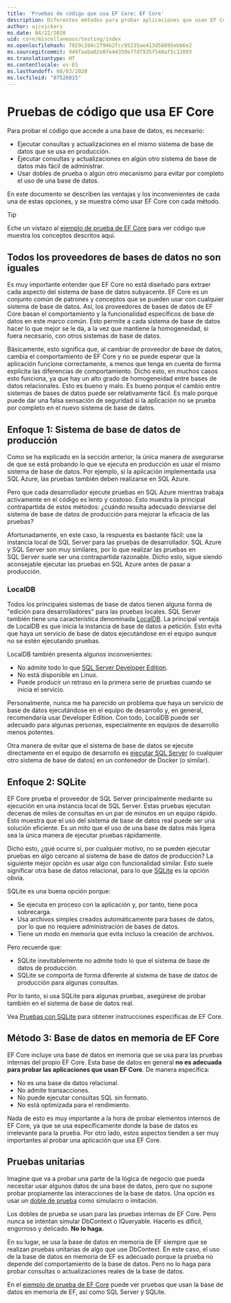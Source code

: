 ```yaml
---
title: 'Pruebas de código que usa EF Core: EF Core'
description: Diferentes métodos para probar aplicaciones que usan EF Core
author: ajcvickers
ms.date: 04/22/2020
uid: core/miscellaneous/testing/index
ms.openlocfilehash: 7929c284c2794b2fcc95235ae413d56895ebb6e2
ms.sourcegitcommit: 949faaba02e07e44359e77d7935f540af5c32093
ms.translationtype: HT
ms.contentlocale: es-ES
ms.lasthandoff: 08/03/2020
ms.locfileid: "87526815"
---
```

# <a name="testing-code-that-uses-ef-core"></a>Pruebas de código que usa EF Core

Para probar el código que accede a una base de datos, es necesario:
* Ejecutar consultas y actualizaciones en el mismo sistema de base de datos que se usa en producción.
* Ejecutar consultas y actualizaciones en algún otro sistema de base de datos más fácil de administrar.
* Usar dobles de prueba o algún otro mecanismo para evitar por completo el uso de una base de datos.

En este documento se describen las ventajas y los inconvenientes de cada una de estas opciones, y se muestra cómo usar EF Core con cada método.  

> [!TIP]
> Eche un vistazo al [ejemplo de prueba de EF Core](xref:core/miscellaneous/testing/testing-sample) para ver código que muestra los conceptos descritos aquí. 

## <a name="all-database-providers-are-not-equal"></a>Todos los proveedores de bases de datos no son iguales

Es muy importante entender que EF Core no está diseñado para extraer cada aspecto del sistema de base de datos subyacente.
EF Core es un conjunto común de patrones y conceptos que se pueden usar con cualquier sistema de base de datos.
Así, los proveedores de bases de datos de EF Core basan el comportamiento y la funcionalidad específicos de base de datos en este marco común.
Esto permite a cada sistema de base de datos hacer lo que mejor se le da, a la vez que mantiene la homogeneidad, si fuera necesario, con otros sistemas de base de datos. 

Básicamente, esto significa que, al cambiar de proveedor de base de datos, cambia el comportamiento de EF Core y no se puede esperar que la aplicación funcione correctamente, a menos que tenga en cuenta de forma explícita las diferencias de comportamiento.
Dicho esto, en muchos casos esto funciona, ya que hay un alto grado de homogeneidad entre bases de datos relacionales.
Esto es bueno y malo.
Es bueno porque el cambio entre sistemas de bases de datos puede ser relativamente fácil.
Es malo porque puede dar una falsa sensación de seguridad si la aplicación no se prueba por completo en el nuevo sistema de base de datos.  

## <a name="approach-1-production-database-system"></a>Enfoque 1: Sistema de base de datos de producción

Como se ha explicado en la sección anterior, la única manera de asegurarse de que se está probando lo que se ejecuta en producción es usar el mismo sistema de base de datos.
Por ejemplo, si la aplicación implementada usa SQL Azure, las pruebas también deben realizarse en SQL Azure.

Pero que cada desarrollador ejecute pruebas en SQL Azure mientras trabaja activamente en el código es lento y costoso.
Esto muestra la principal contrapartida de estos métodos: ¿cuándo resulta adecuado desviarse del sistema de base de datos de producción para mejorar la eficacia de las pruebas?

Afortunadamente, en este caso, la respuesta es bastante fácil: use la instancia local de SQL Server para las pruebas de desarrollador.
SQL Azure y SQL Server son muy similares, por lo que realizar las pruebas en SQL Server suele ser una contrapartida razonable.
Dicho esto, sigue siendo aconsejable ejecutar las pruebas en SQL Azure antes de pasar a producción.
 
### <a name="localdb"></a>LocalDB 

Todos los principales sistemas de base de datos tienen alguna forma de "edición para desarrolladores" para las pruebas locales.
SQL Server también tiene una característica denominada [LocalDB](/sql/database-engine/configure-windows/sql-server-express-localdb?view=sql-server-ver15).
La principal ventaja de LocalDB es que inicia la instancia de base de datos a petición.
Esto evita que haya un servicio de base de datos ejecutándose en el equipo aunque no se estén ejecutando pruebas.

LocalDB también presenta algunos inconvenientes:
* No admite todo lo que [SQL Server Developer Edition](/sql/sql-server/editions-and-components-of-sql-server-2016?view=sql-server-ver15).
* No está disponible en Linux.
* Puede producir un retraso en la primera serie de pruebas cuando se inicia el servicio.

Personalmente, nunca me ha parecido un problema que haya un servicio de base de datos ejecutándose en el equipo de desarrollo y, en general, recomendaría usar Developer Edition.
Con todo, LocalDB puede ser adecuado para algunas personas, especialmente en equipos de desarrollo menos potentes.

Otra manera de evitar que el sistema de base de datos se ejecute directamente en el equipo de desarrollo es [ejecutar SQL Server](/sql/linux/quickstart-install-connect-docker?view=sql-server-ver15) (o cualquier otro sistema de base de datos) en un contenedor de Docker (o similar).  

## <a name="approach-2-sqlite"></a>Enfoque 2: SQLite

EF Core prueba el proveedor de SQL Server principalmente mediante su ejecución en una instancia local de SQL Server.
Estas pruebas ejecutan decenas de miles de consultas en un par de minutos en un equipo rápido.
Esto muestra que el uso del sistema de base de datos real puede ser una solución eficiente.
Es un mito que el uso de una base de datos más ligera sea la única manera de ejecutar pruebas rápidamente.

Dicho esto, ¿qué ocurre si, por cualquier motivo, no se pueden ejecutar pruebas en algo cercano al sistema de base de datos de producción?
La siguiente mejor opción es usar algo con funcionalidad similar.
Esto suele significar otra base de datos relacional, para lo que [SQLite](https://sqlite.org/index.html) es la opción obvia.

SQLite es una buena opción porque:
* Se ejecuta en proceso con la aplicación y, por tanto, tiene poca sobrecarga.
* Usa archivos simples creados automáticamente para bases de datos, por lo que no requiere administración de bases de datos.
* Tiene un modo en memoria que evita incluso la creación de archivos.

Pero recuerde que:
* SQLite inevitablemente no admite todo lo que el sistema de base de datos de producción.
* SQLite se comporta de forma diferente al sistema de base de datos de producción para algunas consultas.

Por lo tanto, si usa SQLite para algunas pruebas, asegúrese de probar también en el sistema de base de datos real.

Vea [Pruebas con SQLite](xref:core/miscellaneous/testing/sqlite) para obtener instrucciones específicas de EF Core. 

## <a name="approach-3-the-ef-core-in-memory-database"></a>Método 3: Base de datos en memoria de EF Core

EF Core incluye una base de datos en memoria que se usa para las pruebas internas del propio EF Core.
Esta base de datos en general **no es adecuada para probar las aplicaciones que usan EF Core**. De manera específica:

* No es una base de datos relacional.
* No admite transacciones.
* No puede ejecutar consultas SQL sin formato.
* No está optimizada para el rendimiento.

Nada de esto es muy importante a la hora de probar elementos internos de EF Core, ya que se usa específicamente donde la base de datos es irrelevante para la prueba.
Por otro lado, estos aspectos tienden a ser muy importantes al probar una aplicación que usa EF Core.

## <a name="unit-testing"></a>Pruebas unitarias

Imagine que va a probar una parte de la lógica de negocio que pueda necesitar usar algunos datos de una base de datos, pero que no supone probar propiamente las interacciones de la base de datos.
Una opción es usar un [doble de prueba](https://en.wikipedia.org/wiki/Test_double) como simulacro o imitación.

Los dobles de prueba se usan para las pruebas internas de EF Core.
Pero nunca se intentan simular DbContext o IQueryable.
Hacerlo es difícil, engorroso y delicado.
**No lo haga.**

En su lugar, se usa la base de datos en memoria de EF siempre que se realizan pruebas unitarias de algo que use DbContext.
En este caso, el uso de la base de datos en memoria de EF es adecuado porque la prueba no depende del comportamiento de la base de datos.
Pero no lo haga para probar consultas o actualizaciones reales de la base de datos.   

En el [ejemplo de prueba de EF Core](xref:core/miscellaneous/testing/testing-sample) puede ver pruebas que usan la base de datos en memoria de EF, así como SQL Server y SQLite. 
